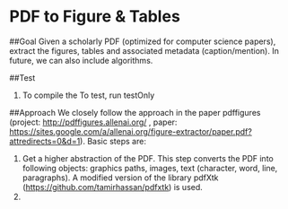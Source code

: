 # PDF to Figure & Tables

##Goal
Given a scholarly PDF (optimized for computer science papers), extract the figures, tables and associated metadata (caption/mention). In future, we can also include algorithms.

##Test
1. To compile the
To test, run testOnly

##Approach
We closely follow the approach in the paper  pdffigures (project: http://pdffigures.allenai.org/ , paper: https://sites.google.com/a/allenai.org/figure-extractor/paper.pdf?attredirects=0&d=1).
Basic steps are:
1. Get a higher abstraction of the PDF. This step converts the PDF into following objects: graphics paths, images, text (character, word, line, paragraphs).
A modified version of the library pdfXtk (https://github.com/tamirhassan/pdfxtk) is used.
2.




